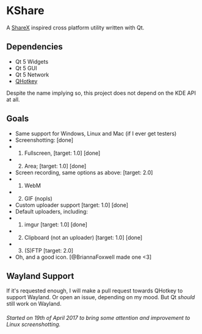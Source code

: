 # KShare
A [ShareX](https://github.com/ShareX/) inspired cross platform utility written with Qt.

## Dependencies
* Qt 5 Widgets
* Qt 5 GUI
* Qt 5 Network
* [QHotkey](https://github.com/Skycoder42/QHotkey)

Despite the name implying so, this project does not depend on the KDE API at all.

## Goals
* Same support for Windows, Linux and Mac (if I ever get testers)
* Screenshotting: [done]
* 1. Fullscreen, [target: 1.0] [done]
* 2. Area; [target: 1.0] [done]
* Screen recording, same options as above: [target: 2.0]
* 1. WebM
* 2. GIF (nopls) 
* Custom uploader support [target: 1.0] [done]
* Default uploaders, including:
* 1. imgur [target: 1.0] [done]
* 2. Clipboard (not an uploader) [target: 1.0] [done]
* 3. (S)FTP [target: 2.0]
* Oh, and a good icon. [@BriannaFoxwell made one <3]

## Wayland Support
If it's requested enough, I will make a pull request towards QHotkey to support Wayland. Or open an issue, depending on my mood. But Qt _should_ still work on Wayland.

###### Started on 19th of April 2017 to bring some attention and improvement to Linux screenshotting.

